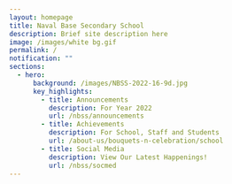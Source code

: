 ```yaml
---
layout: homepage
title: Naval Base Secondary School
description: Brief site description here
image: /images/white bg.gif
permalink: /
notification: ""
sections:
  - hero:
      background: /images/NBSS-2022-16-9d.jpg
      key_highlights:
        - title: Announcements
          description: For Year 2022
          url: /nbss/announcements
        - title: Achievements
          description: For School, Staff and Students
          url: /about-us/bouquets-n-celebration/school
        - title: Social Media
          description: View Our Latest Happenings!
          url: /nbss/socmed
---
```


